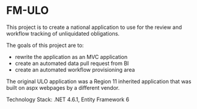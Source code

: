 # FM-ULO
This project is to create a national application to use for the review and workflow tracking of unliquidated obligations. 

The goals of this project are to:
- rewrite the application as an MVC application
- create an automated data pull request from BI
- create an automated workflow provisioning area

The original ULO application was a Region 11 inherited application that was built on aspx webpages by a different vendor.


Technology Stack: .NET 4.6.1, Entity Framework 6 
